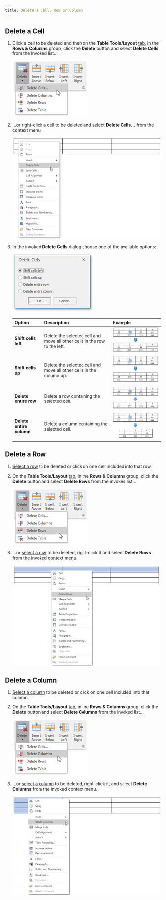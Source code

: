 ```yaml
---
title: Delete a Cell, Row or Column
---
```

## Delete a Cell
1. Click a cell to be deleted and then on the **Table Tools/Layout** [ tab](../../../../interface-elements-for-desktop/articles/rich-text-editor/text-editor-ui/ribbon-interface.md), in the **Rows &amp; Columns** group, click the **Delete** button and select **Delete Cells** from the invoked list...
	
	![RTETablesDeleteCellsButton](../../../images/Img121406.png)
2. ...or right-click a cell to be deleted and select **Delete Cells...** from the context menu.
	
	![RTETablesDeleteCellsContextMenu](../../../images/Img121407.png)
3. In the invoked **Delete Cells** dialog choose one of the available options:
	
	![RTETablesDeleteCellsDialog_ShiftCellsLeft](../../../images/Img121408.png)
	
	| Option | Description | Example |
	|---|---|---|
	| **Shift cells left** | Delete the selected cell and move all other cells in the row to the left. | ![RichEdit_ShiftCellsLeft_Example](../../../images/Img12977.png) |
	| **Shift cells up** | Delete the selected cell and move all other cells in the column up. | ![RichEdit_ShiftCellsUp_Example](../../../images/Img12982.png) |
	| **Delete entire row** | Delete a row containing the selected cell. | ![RichEdit_DeleteEntireRow_Example](../../../images/Img12983.png) |
	| **Delete entire column** | Delete a column containing the selected cell. | ![RichEdit_DeleteEntireColumn_Example](../../../images/Img12984.png) |

## Delete a Row
1. [Select a row](../../../../interface-elements-for-desktop/articles/rich-text-editor/tables/select-a-cell-row-or-column.md) to be deleted or click on one cell included into that row.
2. On the **Table Tools/Layout** [ tab](../../../../interface-elements-for-desktop/articles/rich-text-editor/text-editor-ui/ribbon-interface.md), in the **Rows &amp; Columns** group, click the **Delete** button and select **Delete Rows** from the invoked list...
	
	![RTETablesDeleteRowButton](../../../images/Img121414.png)
3. ...or [select a row](../../../../interface-elements-for-desktop/articles/rich-text-editor/tables/select-a-cell-row-or-column.md) to be deleted, right-click it and select **Delete Rows** from the invoked context menu.
	
	![RTETablesDeleteRowContextMenu](../../../images/Img121415.png)

## Delete a Column
1. [Select a column](../../../../interface-elements-for-desktop/articles/rich-text-editor/tables/select-a-cell-row-or-column.md) to be deleted or click on one cell included into that column.
2. On the **Table Tools/Layout** [ tab](../../../../interface-elements-for-desktop/articles/rich-text-editor/text-editor-ui/ribbon-interface.md), in the **Rows &amp; Columns** group, click the **Delete** button and select **Delete Columns** from the invoked list...
	
	![RTETablesDeleteColumn](../../../images/Img121412.png)
3. ...or [select a column](../../../../interface-elements-for-desktop/articles/rich-text-editor/tables/select-a-cell-row-or-column.md) to be deleted, right-click it, and select **Delete Columns** from the invoked context menu.
	
	![RTETablesDeleteColumnContextMenu](../../../images/Img121413.png)